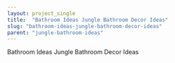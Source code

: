 ```yaml
---
layout: project_single
title:  "Bathroom Ideas Jungle Bathroom Decor Ideas"
slug: "bathroom-ideas-jungle-bathroom-decor-ideas"
parent: "jungle-bathroom-ideas"
---
```

Bathroom Ideas Jungle Bathroom Decor Ideas
